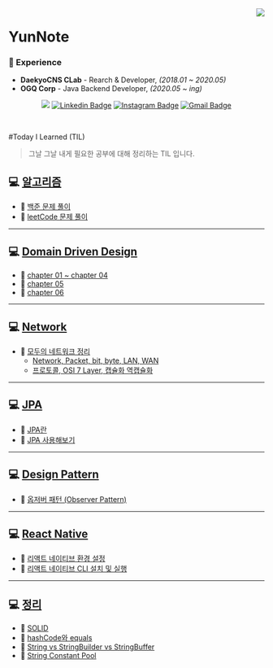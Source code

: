 <div align="right">
   <img src="https://komarev.com/ghpvc/?username=yunnote&&style=flat-square" align="right" />
</div>  

<div>
   <h1><strong>YunNote</strong></h1>
</div>




### 💫 Experience

- **DaekyoCNS CLab** - Rearch & Developer, *(2018.01 ~ 2020.05)*
- **OGQ Corp** - Java Backend Developer, *(2020.05 ~ ing)*

<div align=center>

<a href="https://velog.io/@yundleyundle" target="_blank"><img src="https://img.shields.io/badge/Velog-20c997?style=flat-square&logo=Vimeo&logoColor=white"/></a>
[![Linkedin Badge](https://img.shields.io/badge/-LinkedIn-blue?style=flat-square&logo=Linkedin&logoColor=white&link=https://www.linkedin.com/in/%EC%9C%A4%EC%A7%84-%EC%B5%9C-6a9092115/)](https://www.linkedin.com/in/%EC%9C%A4%EC%A7%84-%EC%B5%9C-6a9092115/)
[![Instagram Badge](https://img.shields.io/badge/-Instagram-dd2a7b?style=flat-square&logo=instagram&logoColor=white&link=https://www.instagram.com/lv.28_0c9y2j5/)](https://www.instagram.com/lv.28_0c9y2j5/)
[![Gmail Badge](https://img.shields.io/badge/-Gmail-d14836?style=flat-square&logo=Gmail&logoColor=white&link=mailto:zzdd1558@gmail.com)](mailto:zzdd1558@gmail.com)
</div>


<br/>  


#Today I Learned (TIL)
> 그날 그날 내게 필요한 공부에 대해 정리하는 TIL 입니다.


## 💻 [알고리즘](https://github.com/YunNote/TIL/tree/master/Algorithm)
 -  🔨 [백준 문제 풀이](https://github.com/YunNote/TIL/tree/master/Algorithm/baekjoon)
 -  🔨 [leetCode 문제 풀이](https://github.com/YunNote/TIL/tree/master/Algorithm/leetCode)

<hr>

## 💻 [Domain Driven Design](https://github.com/YunNote/TIL/tree/master/DomainDrivenDesign)
 -  🔨 [chapter 01 ~ chapter 04](https://github.com/YunNote/TIL/tree/master/DomainDrivenDesign/chapter_01_to_04)
 -  🔨 [chapter 05](https://github.com/YunNote/TIL/tree/master/DomainDrivenDesign/chapter_05)
 -  🔨 [chapter 06](https://github.com/YunNote/TIL/tree/master/DomainDrivenDesign/chapter_06)

<hr>

## 💻 [Network](https://github.com/YunNote/TIL/tree/master/Network)
-  🔨 [모두의 네트워크 정리](https://github.com/YunNote/TIL/tree/master/Network/%EB%AA%A8%EB%91%90%EC%9D%98%20%EB%84%A4%ED%8A%B8%EC%9B%8C%ED%81%AC%20%EC%A0%95%EB%A6%AC)
    -  [Network, Packet, bit, byte, LAN, WAN](https://github.com/YunNote/TIL/blob/master/Network/%EB%AA%A8%EB%91%90%EC%9D%98%20%EB%84%A4%ED%8A%B8%EC%9B%8C%ED%81%AC%20%EC%A0%95%EB%A6%AC/Chapter01.md)
    -  [프로토콜, OSI 7 Layer, 캡슐화 역캡슐화](https://github.com/YunNote/TIL/blob/master/Network/%EB%AA%A8%EB%91%90%EC%9D%98%20%EB%84%A4%ED%8A%B8%EC%9B%8C%ED%81%AC%20%EC%A0%95%EB%A6%AC/Chapter02.md)
    

<hr>

## 💻 [JPA](https://github.com/YunNote/TIL/tree/master/JPA)
-  🔨 [JPA란](https://github.com/YunNote/TIL/blob/master/JPA/01_JPA%EB%9E%80.md)
-  🔨 [JPA 사용해보기](https://github.com/YunNote/TIL/tree/master/JPA/02_JPA%EC%82%AC%EC%9A%A9%ED%95%B4%EB%B3%B4%EA%B8%B0)

<hr>

## 💻 [Design Pattern](https://github.com/YunNote/TIL/tree/master/DesignPattern)
 -  🔨 [옵저버 패턴 (Observer Pattern)](https://github.com/YunNote/TIL/tree/master/DesignPattern/ObserverPattern)

<hr>

## 💻 [React Native](https://github.com/YunNote/TIL/tree/master/ReactNative)
-  🔨 [리액트 네이티브 환경 설정](https://github.com/YunNote/TIL/tree/master/ReactNative/Install_ReactNative_Manual)
-  🔨 [리액트 네이티브 CLI 설치 및 실행](https://github.com/YunNote/TIL/tree/master/ReactNative/Install_ReactNative_CLI)

<hr>

## 💻 [정리](https://github.com/YunNote/TIL/tree/master/정리)
-  🔨 [SOLID](https://github.com/YunNote/TIL/tree/master/정리/SOLID)
-  🔨 [hashCode와 equals](https://github.com/YunNote/TIL/tree/master/%EC%A0%95%EB%A6%AC/hashCode%20%EC%99%80%20equals)
-  🔨 [String vs StringBuilder vs StringBuffer](https://github.com/YunNote/TIL/tree/master/%EC%A0%95%EB%A6%AC/String%20vs%20StrinbBuilder%20vs%20StringBuffer)
-  🔨 [String Constant Pool](https://github.com/YunNote/TIL/tree/master/%EC%A0%95%EB%A6%AC/String%20Constant%20Pool)